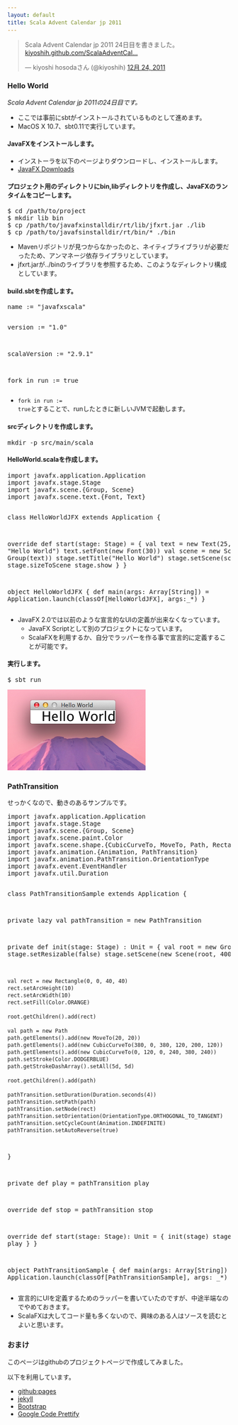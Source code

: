 ```yaml
---
layout: default
title: Scala Advent Calendar jp 2011
---
```


<blockquote class="twitter-tweet" lang="ja"><p>Scala Advent Calendar jp 2011 24日目を書きました。 <a href="http://t.co/18VTM9iL" title="http://kiyoshih.github.com/ScalaAdventCalendarJp2011/">kiyoshih.github.com/ScalaAdventCal…</a></p>&mdash; kiyoshi hosodaさん (@kiyoshih) <a href="https://twitter.com/kiyoshih/status/150515160690335744" data-datetime="2011-12-24T09:56:25+00:00">12月 24, 2011</a></blockquote>

### Hello World ###

*Scala Advent Calendar jp 2011の24日目です。*

* ここでは事前にsbtがインストールされているものとして進めます。
* MacOS X 10.7、sbt0.11で実行しています。

#### JavaFXをインストールします。 ####

* インストーラを以下のページよりダウンロードし、インストールします。
* [JavaFX Downloads](http://javafx.com/downloads/)

#### プロジェクト用のディレクトリにbin,libディレクトリを作成し、JavaFXのランタイムをコピーします。 ####

<div class="span14">
<pre class="prettyprint">
$ cd /path/to/project
$ mkdir lib bin
$ cp /path/to/javafxinstalldir/rt/lib/jfxrt.jar ./lib
$ cp /path/to/javafsinstalldir/rt/bin/* ./bin
</pre>
</div>

* Mavenリポジトリが見つからなかったのと、ネイティブライブラリが必要だったため、アンマネージ依存ライブラリとしています。
* jfxrt.jarが../binのライブラリを参照するため、このようなディレクトリ構成としています。

#### build.sbtを作成します。 ####

<div class="span14">
<pre class="prettyprint">
name := "javafxscala"

version := "1.0"

scalaVersion := "2.9.1"

fork in run := true
</pre>
</div>

* <code>fork in run := true</code>とすることで、runしたときに新しいJVMで起動します。

#### srcディレクトリを作成します。 ####

<div class="span14">
<pre class="prettyprint">
mkdir -p src/main/scala
</pre>
</div>

#### HelloWorld.scalaを作成します。 ####

<div class="span14">
<pre class="prettyprint lang-scala">
import javafx.application.Application
import javafx.stage.Stage
import javafx.scene.{Group, Scene}
import javafx.scene.text.{Font, Text}

class HelloWorldJFX extends Application {

  override def start(stage: Stage) = {
    val text = new Text(25, 25, "Hello World")
    text.setFont(new Font(30))
    val scene = new Scene(new Group(text))
    stage.setTitle("Hello World")
    stage.setScene(scene)
    stage.sizeToScene
    stage.show
  }
}

object HelloWorldJFX {
  def main(args: Array[String]) = Application.launch(classOf[HelloWorldJFX], args:_*)
}
</pre>
</div>

* JavaFX 2.0では以前のような宣言的なUIの定義が出来なくなっています。
   * JavaFX Scriptとして別のプロジェクトになっています。
   * ScalaFXを利用するか、自分でラッパーを作る事で宣言的に定義することが可能です。

#### 実行します。 ####

<div class="span14">
<pre class="prettyprint">
$ sbt run
</pre>
</div>

![実行結果](image/helloworld.png)

### PathTransition ###

せっかくなので、動きのあるサンプルです。

<div class="span14">
<pre class="prettyprint lang-scala">
import javafx.application.Application
import javafx.stage.Stage
import javafx.scene.{Group, Scene}
import javafx.scene.paint.Color
import javafx.scene.shape.{CubicCurveTo, MoveTo, Path, Rectangle}
import javafx.animation.{Animation, PathTransition}
import javafx.animation.PathTransition.OrientationType
import javafx.event.EventHandler
import javafx.util.Duration

class PathTransitionSample extends Application {

  private lazy val pathTransition = new PathTransition

  private def init(stage: Stage) : Unit = {
    val root = new Group
    stage.setResizable(false)
    stage.setScene(new Scene(root, 400, 260))

    val rect = new Rectangle(0, 0, 40, 40)
    rect.setArcHeight(10)
    rect.setArcWidth(10)
    rect.setFill(Color.ORANGE)
    
    root.getChildren().add(rect)

    val path = new Path
    path.getElements().add(new MoveTo(20, 20))
    path.getElements().add(new CubicCurveTo(380, 0, 380, 120, 200, 120))
    path.getElements().add(new CubicCurveTo(0, 120, 0, 240, 380, 240))
    path.setStroke(Color.DODGERBLUE)
    path.getStrokeDashArray().setAll(5d, 5d)

    root.getChildren().add(path)

    pathTransition.setDuration(Duration.seconds(4))
    pathTransition.setPath(path)
    pathTransition.setNode(rect)
    pathTransition.setOrientation(OrientationType.ORTHOGONAL_TO_TANGENT)
    pathTransition.setCycleCount(Animation.INDEFINITE)
    pathTransition.setAutoReverse(true)
  }

  private def play = pathTransition play

  override def stop = pathTransition stop

  override def start(stage: Stage): Unit = {
      init(stage)
      stage.show
      play
  }
}

object PathTransitionSample {
  def main(args: Array[String]) = Application.launch(classOf[PathTransitionSample], args: _*)
}
</pre>
</div>

* 宣言的にUIを定義するためのラッパーを書いていたのですが、中途半端なのでやめておきます。
* ScalaFXは大してコード量も多くないので、興味のある人はソースを読むとよいと思います。

### おまけ ###

このページはgithubのプロジェクトページで作成してみました。

以下を利用しています。

* [github:pages](http://pages.github.com/)
* [jekyll](https://github.com/mojombo/jekyll/)
* [Bootstrap](http://twitter.github.com/bootstrap/)
* [Google Code Prettify](http://code.google.com/p/google-code-prettify/)
